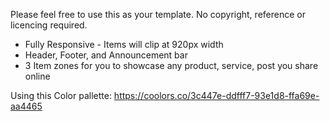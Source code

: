 Please feel free to use this as your template. No copyright, reference or licencing required.

- Fully Responsive - Items will clip at 920px width
- Header, Footer, and Announcement bar
- 3 Item zones for you to showcase any product, service, post you share online

Using this Color pallette: https://coolors.co/3c447e-ddfff7-93e1d8-ffa69e-aa4465
